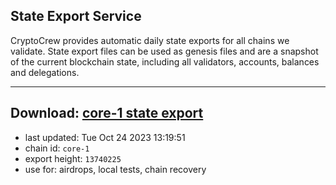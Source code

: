 ## State Export Service
CryptoCrew provides automatic daily state exports for all chains we validate. State export files can be used as genesis files and are a snapshot of the current blockchain state, including all validators, accounts, balances and delegations.

---
**Download: [core-1 state export](https://dl.ccvalidators.com/SERVICE/persistence/core-1_export_13740225.json)**
---

- last updated: Tue Oct 24 2023 13:19:51
- chain id: `core-1`
- export height: `13740225`
- use for: airdrops, local tests, chain recovery
